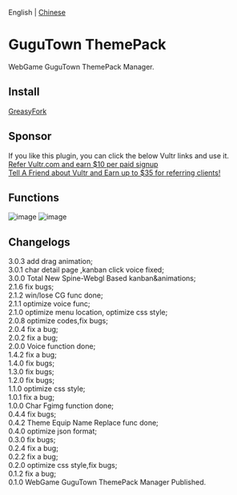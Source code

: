 English | [Chinese](readme_ZH)  
# GuguTown ThemePack
WebGame GuguTown ThemePack Manager.   

## Install  
[GreasyFork](https://greasyfork.org/scripts/450204)  

## Sponsor    
If you like this plugin, you can click the below Vultr links and use it.   
[Refer Vultr.com and earn $10 per paid signup](https://www.vultr.com/?ref=7365869)  
[Tell A Friend about Vultr and Earn up to $35 for referring clients!](https://www.vultr.com/?ref=9023177-8H)  

## Functions

![image](https://user-images.githubusercontent.com/35645329/186827419-1dceabc5-3683-4bca-90f8-b21448b8149d.png) ![image](https://user-images.githubusercontent.com/35645329/186827478-87e1f2c5-cbe0-4707-a76b-f4af5f39d57d.png)

## Changelogs
3.0.3 add drag animation;    
3.0.1 char detail page ,kanban click voice fixed;   
3.0.0 Total New Spine-Webgl Based kanban&animations;   
2.1.6 fix bugs;   
2.1.2 win/lose CG func done;   
2.1.1 optimize voice func;   
2.1.0 optimize menu location, optimize css style;   
2.0.8 optimize codes,fix bugs;   
2.0.4 fix a bug;   
2.0.2 fix a bug;   
2.0.0 Voice function done;   
1.4.2 fix a bug;   
1.4.0 fix bugs;   
1.3.0 fix bugs;   
1.2.0 fix bugs;   
1.1.0 optimize css style;   
1.0.1 fix a bug;   
1.0.0 Char Fgimg function done;   
0.4.4 fix bugs;   
0.4.2 Theme Equip Name Replace func done;   
0.4.0 optimize json format;   
0.3.0 fix bugs;   
0.2.4 fix a bug;    
0.2.2 fix a bug;   
0.2.0 optimize css style,fix bugs;   
0.1.2 fix a bug;    
0.1.0 WebGame GuguTown ThemePack Manager Published.
